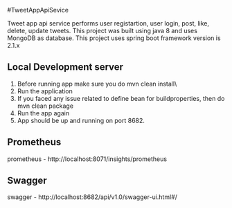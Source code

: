 #TweetAppApiSevice

Tweet app api service performs user registartion, user login, post, like, delete, update tweets.
This project was built using java 8 and uses MongoDB as database.
This project uses spring boot framework version is 2.1.x


## Local Development server
1) Before running app make sure you do mvn clean install\
2) Run the application
3) If you faced any issue related to define bean for buildproperties, then do mvn clean package
4) Run the app again
5) App should be up and running on port 8682.

## Prometheus
prometheus - http://localhost:8071/insights/prometheus  

## Swagger
swagger - http://localhost:8682/api/v1.0/swagger-ui.html#/  
